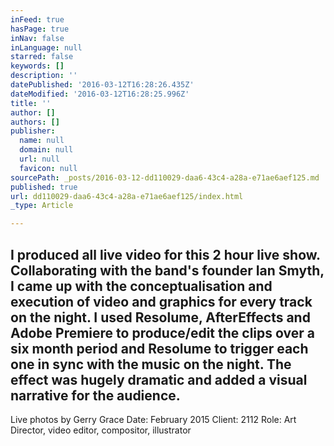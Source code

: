 ```yaml
---
inFeed: true
hasPage: true
inNav: false
inLanguage: null
starred: false
keywords: []
description: ''
datePublished: '2016-03-12T16:28:26.435Z'
dateModified: '2016-03-12T16:28:25.996Z'
title: ''
author: []
authors: []
publisher:
  name: null
  domain: null
  url: null
  favicon: null
sourcePath: _posts/2016-03-12-dd110029-daa6-43c4-a28a-e71ae6aef125.md
published: true
url: dd110029-daa6-43c4-a28a-e71ae6aef125/index.html
_type: Article

---
```

## I produced all live video for this 2 hour live show. Collaborating with the band's founder Ian Smyth, I came up with the conceptualisation and execution of video and graphics for every track on the night. I used Resolume, AfterEffects and Adobe Premiere to produce/edit the clips over a six month period and Resolume to trigger each one in sync with the music on the night. The effect was hugely dramatic and added a visual narrative for the audience. 
Live photos by Gerry Grace Date: February 2015 Client: 2112 
Role: Art Director, video editor, compositor, illustrator